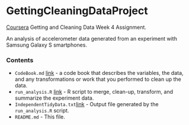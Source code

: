 # GettingCleaningDataProject
[Coursera](https://www.coursera.org/learn/data-cleaning) Getting and Cleaning Data Week 4 Assignment.

An analysis of accelerometer data generated from an experiment with Samsung Galaxy S smartphones.

### Contents

  - `CodeBook.md` [link](https://github.com/zabushim/GettingCleaningDataProject/blob/master/CodeBook.md) - a code book that describes the variables, the data, and any transformations or work that you performed to clean up the data.
  - `run_analysis.R` [link](https://github.com/zabushim/GettingCleaningDataProject/blob/master/run_analysis.R) - R script to merge, clean-up, transform, and summarize the experiment data.
  - `IndependentTidyData.txt`[link](https://github.com/zabushim/GettingCleaningDataProject/blob/master/IndependentTidyData.txt) - Output file generated by the `run_analysis.R` script.
  - `README.md` - This file.
